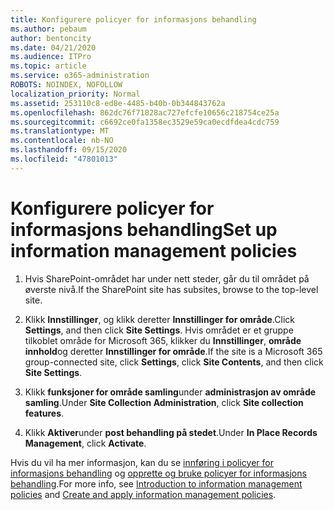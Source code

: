 ```yaml
---
title: Konfigurere policyer for informasjons behandling
ms.author: pebaum
author: bentoncity
ms.date: 04/21/2020
ms.audience: ITPro
ms.topic: article
ms.service: o365-administration
ROBOTS: NOINDEX, NOFOLLOW
localization_priority: Normal
ms.assetid: 253110c8-ed8e-4485-b40b-0b344843762a
ms.openlocfilehash: 862dc76f71828ac727efcfe10656c218754ce25a
ms.sourcegitcommit: c6692ce0fa1358ec3529e59ca0ecdfdea4cdc759
ms.translationtype: MT
ms.contentlocale: nb-NO
ms.lasthandoff: 09/15/2020
ms.locfileid: "47801013"
---
```

# <a name="set-up-information-management-policies"></a><span data-ttu-id="32aab-102">Konfigurere policyer for informasjons behandling</span><span class="sxs-lookup"><span data-stu-id="32aab-102">Set up information management policies</span></span>

1. <span data-ttu-id="32aab-103">Hvis SharePoint-området har under nett steder, går du til området på øverste nivå.</span><span class="sxs-lookup"><span data-stu-id="32aab-103">If the SharePoint site has subsites, browse to the top-level site.</span></span>
    
2. <span data-ttu-id="32aab-104">Klikk **Innstillinger**, og klikk deretter **Innstillinger for område**.</span><span class="sxs-lookup"><span data-stu-id="32aab-104">Click **Settings**, and then click **Site Settings**.</span></span> <span data-ttu-id="32aab-105">Hvis området er et gruppe tilkoblet område for Microsoft 365, klikker du **Innstillinger**, **område innhold**og deretter **Innstillinger for område**.</span><span class="sxs-lookup"><span data-stu-id="32aab-105">If the site is a Microsoft 365 group-connected site, click **Settings**, click **Site Contents**, and then click **Site Settings**.</span></span>
    
3. <span data-ttu-id="32aab-106">Klikk **funksjoner for område samling**under **administrasjon av område samling**.</span><span class="sxs-lookup"><span data-stu-id="32aab-106">Under **Site Collection Administration**, click **Site collection features**.</span></span>
    
4. <span data-ttu-id="32aab-107">Klikk **Aktiver**under **post behandling på stedet**.</span><span class="sxs-lookup"><span data-stu-id="32aab-107">Under **In Place Records Management**, click **Activate**.</span></span>
    
<span data-ttu-id="32aab-108">Hvis du vil ha mer informasjon, kan du se [innføring i policyer for informasjons behandling](https://go.microsoft.com/fwlink/?linkid=404239) og [opprette og bruke policyer for informasjons behandling](https://go.microsoft.com/fwlink/?linkid=2003916).</span><span class="sxs-lookup"><span data-stu-id="32aab-108">For more info, see [Introduction to information management policies](https://go.microsoft.com/fwlink/?linkid=404239) and [Create and apply information management policies](https://go.microsoft.com/fwlink/?linkid=2003916).</span></span>
  

